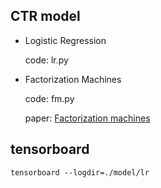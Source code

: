 ## CTR model

* Logistic Regression

  code: lr.py

* Factorization Machines

  code: fm.py

  paper: [Factorization machines](https://www.csie.ntu.edu.tw/~b97053/paper/Rendle2010FM.pdf)

## tensorboard

```shell
tensorboard --logdir=./model/lr
```

